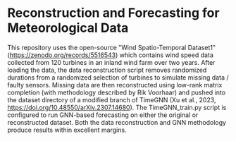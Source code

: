 
# Reconstruction and Forecasting for Meteorological Data


This repository uses the open-source "Wind Spatio-Temporal Dataset1" (https://zenodo.org/records/5516543) which contains wind speed data collected from 120 turbines in an inland wind farm over two years. 
After loading the data, the data reconstruction script removes randomized durations from a randomized selection of turbines to simulate missing data / faulty sensors. 
Missing data are then reconstructed using low-rank matrix completion (with methodology described by Rik Voorhaar) and pushed into the dataset directory of a modified branch of TimeGNN (Xu et al., 2023, https://doi.org/10.48550/arXiv.2307.14680). 
The TimeGNN_train.py script is configured to run GNN-based forecasting on either the original or reconstructed dataset. 
Both the data reconstruction and GNN methodology produce results within excellent margins.
